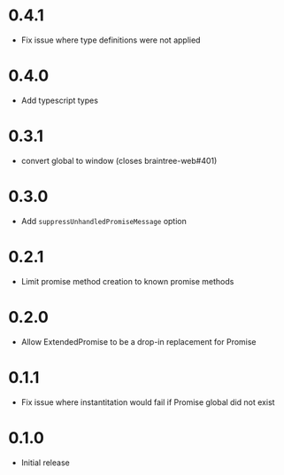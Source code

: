 # 0.4.1

- Fix issue where type definitions were not applied

# 0.4.0

- Add typescript types

# 0.3.1

- convert global to window (closes braintree-web#401)

# 0.3.0

- Add `suppressUnhandledPromiseMessage` option

# 0.2.1

- Limit promise method creation to known promise methods

# 0.2.0

- Allow ExtendedPromise to be a drop-in replacement for Promise

# 0.1.1

- Fix issue where instantitation would fail if Promise global did not exist

# 0.1.0

- Initial release
